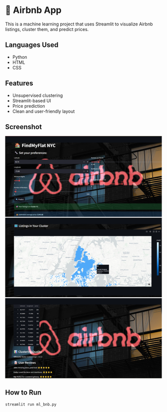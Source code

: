 ﻿# 🏡 Airbnb App
 

This is a machine learning project that uses Streamlit to visualize Airbnb listings, cluster them, and predict prices.

## Languages Used 
- Python
- HTML
- CSS

## Features
- Unsupervised clustering
- Streamlit-based UI
- Price prediction
- Clean and user-friendly layout

## Screenshot
![App Screenshot 1](screenshot1.png)
![App Screenshot 2](screenshot2.png)
![App Screenshot 13](screenshot3.png)

## How to Run

```bash
streamlit run ml_bnb.py

